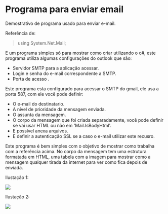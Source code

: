 # Programa para enviar email
Demostrativo de programa usado para enviar e-mail.


Referência de:
> using System.Net.Mail;

E um programa simples só para mostrar como criar utilizando o c#, este programa utiliza 
algumas configurações do outlook que são:


* Servidor SMTP para a aplicação acessar.
* Login e senha do e-mail correspondente a SMTP.
* Porta de acesso .


Este programa esta configurado para acessar o SMTP do gmail, ele usa a porta 587, com ele você pode
definir:

* O e-mail do destinatario.
* A nível de prioridade da mensagem enviada.
* O assunta da mensagem.
* O corpo da mensagem que foi criada separadamente, você pode definir se vai usar 
HTML ou não em 'Mail.IsBodyHtml'.
* E possível anexa arquivos.
* E definir a autenticação SSL se a caso o e-mail utilizar este recusro.


Este programa é bem simples com o objetivo de mostrar como trabalha com a referência acima. No corpo da mensagem
tem uma estrutura formatada em HTML, uma tabela com a imagem para mostrar como a  mensagem qualquer tirada 
da internet para ver como fica depois de enviada.


Ilustação 1:


![](https://user-images.githubusercontent.com/34901033/58580840-6cf5ea80-8224-11e9-96da-006f0e244e1d.png)


Ilustação 2:



![](https://user-images.githubusercontent.com/34901033/58581139-35d40900-8225-11e9-9bef-739eee5717fa.png)



